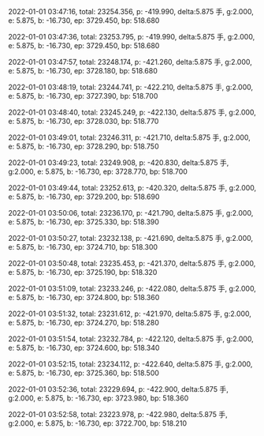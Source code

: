 2022-01-01 03:47:16, total: 23254.356, p: -419.990, delta:5.875 手, g:2.000, e: 5.875, b: -16.730, ep: 3729.450, bp: 518.680

2022-01-01 03:47:36, total: 23253.795, p: -419.990, delta:5.875 手, g:2.000, e: 5.875, b: -16.730, ep: 3729.450, bp: 518.680

2022-01-01 03:47:57, total: 23248.174, p: -421.260, delta:5.875 手, g:2.000, e: 5.875, b: -16.730, ep: 3728.180, bp: 518.680

2022-01-01 03:48:19, total: 23244.741, p: -422.210, delta:5.875 手, g:2.000, e: 5.875, b: -16.730, ep: 3727.390, bp: 518.700

2022-01-01 03:48:40, total: 23245.249, p: -422.130, delta:5.875 手, g:2.000, e: 5.875, b: -16.730, ep: 3728.030, bp: 518.770

2022-01-01 03:49:01, total: 23246.311, p: -421.710, delta:5.875 手, g:2.000, e: 5.875, b: -16.730, ep: 3728.290, bp: 518.750

2022-01-01 03:49:23, total: 23249.908, p: -420.830, delta:5.875 手, g:2.000, e: 5.875, b: -16.730, ep: 3728.770, bp: 518.700

2022-01-01 03:49:44, total: 23252.613, p: -420.320, delta:5.875 手, g:2.000, e: 5.875, b: -16.730, ep: 3729.200, bp: 518.690

2022-01-01 03:50:06, total: 23236.170, p: -421.790, delta:5.875 手, g:2.000, e: 5.875, b: -16.730, ep: 3725.330, bp: 518.390

2022-01-01 03:50:27, total: 23232.138, p: -421.690, delta:5.875 手, g:2.000, e: 5.875, b: -16.730, ep: 3724.710, bp: 518.300

2022-01-01 03:50:48, total: 23235.453, p: -421.370, delta:5.875 手, g:2.000, e: 5.875, b: -16.730, ep: 3725.190, bp: 518.320

2022-01-01 03:51:09, total: 23233.246, p: -422.080, delta:5.875 手, g:2.000, e: 5.875, b: -16.730, ep: 3724.800, bp: 518.360

2022-01-01 03:51:32, total: 23231.612, p: -421.970, delta:5.875 手, g:2.000, e: 5.875, b: -16.730, ep: 3724.270, bp: 518.280

2022-01-01 03:51:54, total: 23232.784, p: -422.120, delta:5.875 手, g:2.000, e: 5.875, b: -16.730, ep: 3724.600, bp: 518.340

2022-01-01 03:52:15, total: 23234.112, p: -422.640, delta:5.875 手, g:2.000, e: 5.875, b: -16.730, ep: 3725.360, bp: 518.500

2022-01-01 03:52:36, total: 23229.694, p: -422.900, delta:5.875 手, g:2.000, e: 5.875, b: -16.730, ep: 3723.980, bp: 518.360

2022-01-01 03:52:58, total: 23223.978, p: -422.980, delta:5.875 手, g:2.000, e: 5.875, b: -16.730, ep: 3722.700, bp: 518.210